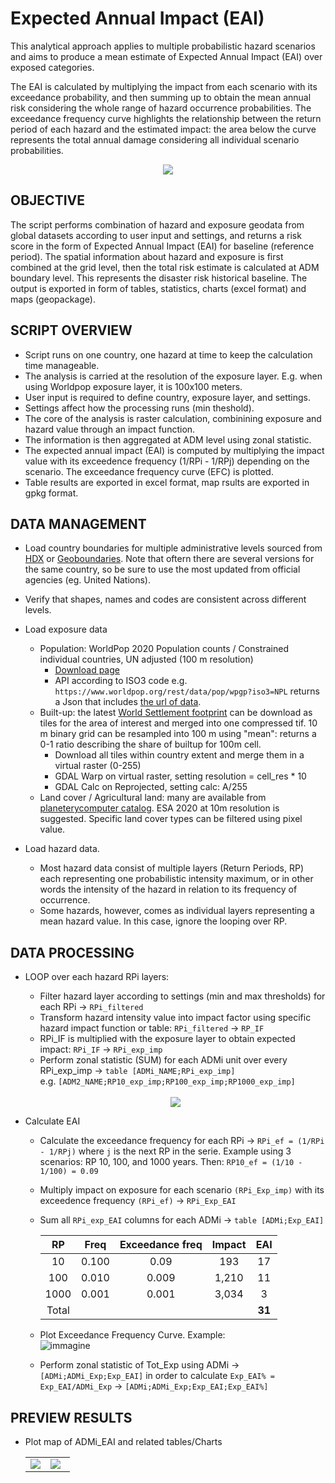 # Expected Annual Impact (EAI) 

This analytical approach applies to multiple probabilistic hazard scenarios and aims to produce a mean estimate of Expected Annual Impact (EAI) over exposed categories.

The EAI is calculated by multiplying the impact from each scenario with its exceedance probability, and then summing up to obtain the mean annual risk considering the whole range of hazard occurrence probabilities. The exceedance frequency curve highlights the relationship between the return period of each hazard and the estimated impact: the area below the curve represents the total annual damage considering all individual scenario probabilities.
<div align=center>
<img src="https://user-images.githubusercontent.com/44863827/201917310-9fc8b871-8351-4657-959e-d09c0b0e340c.png">
</div>

## OBJECTIVE

The script performs combination of hazard and exposure geodata from global datasets according to user input and settings, and returns a risk score in the form of Expected Annual Impact (EAI) for baseline (reference period). 
The spatial information about hazard and exposure is first combined at the grid level, then the total risk estimate is calculated at ADM boundary level. This represents the disaster risk historical baseline.
The output is exported in form of tables, statistics, charts (excel format) and maps (geopackage).

## SCRIPT OVERVIEW

- Script runs on one country, one hazard at time to keep the calculation time manageable.
- The analysis is carried at the resolution of the exposure layer. E.g. when using Worldpop exposure layer, it is 100x100 meters.
- User input is required to define country, exposure layer, and settings.
- Settings affect how the processing runs (min theshold).
- The core of the analysis is raster calculation, combinining exposure and hazard value through an impact function.
- The information is then aggregated at ADM level using zonal statistic.
- The expected annual impact (EAI) is computed by multiplying the impact value with its exceedence frequency (1/RPi - 1/RPj) depending on the scenario. The exceedance frequency curve (EFC) is plotted.
- Table results are exported in excel format, map rsults are exported in gpkg format.

## DATA MANAGEMENT

- Load country boundaries for multiple administrative levels sourced from [HDX](https://data.humdata.org/dataset) or [Geoboundaries](https://www.geoboundaries.org). Note that oftern there are several versions for the same country, so be sure to use the most updated from official agencies (eg. United Nations).

- Verify that shapes, names and codes are consistent across different levels.

- Load exposure data
  - Population: WorldPop 2020 Population counts / Constrained individual countries, UN adjusted (100 m resolution)
	-  [Download page](https://hub.worldpop.org/geodata/listing?id=79)
	-  API according to ISO3 code e.g. `https://www.worldpop.org/rest/data/pop/wpgp?iso3=NPL`
    	returns a Json that includes [the url of data](https://data.worldpop.org/GIS/Population/Global_2000_2020/2020/NPL/npl_ppp_2020.tif). 
  - Built-up: the latest [World Settlement footprint](https://download.geoservice.dlr.de/WSF2019/#details) can be download as tiles for the area of interest and merged into one compressed tif. 10 m binary grid can be resampled into 100 m using "mean": returns a 0-1 ratio describing the share of builtup for 100m cell.
  	- Download all tiles within country extent and merge them in a virtual raster (0-255)
  	- GDAL Warp on virtual raster, setting resolution = cell_res * 10
  	- GDAL Calc on Reprojected, setting calc: A/255
  - Land cover / Agricultural land: many are available from [planeterycomputer catalog](https://planetarycomputer.microsoft.com/catalog#Land%20use/Land%20cover). ESA 2020 at 10m resolution is suggested. Specific land cover types can be filtered using pixel value.

- Load hazard data.
	- Most hazard data consist of multiple layers (Return Periods, RP) each representing one probabilistic intensity maximum, or in other words the intensity of the hazard in relation to its frequency of occurrence.
	- Some hazards, however, comes as individual layers representing a mean hazard value. In this case, ignore the looping over RP.

## DATA PROCESSING

- LOOP over each hazard RPi layers:
  - Filter hazard layer according to settings (min and max thresholds) for each RPi -> `RPi_filtered`
  - Transform hazard intensity value into impact factor using specific hazard impact function or table: `RPi_filtered` -> `RP_IF`
  - RPi_IF is multiplied with the exposure layer to obtain expected impact: `RPi_IF` -> `RPi_exp_imp`
  - Perform zonal statistic (SUM) for each ADMi unit over every RPi_exp_imp -> `table [ADMi_NAME;RPi_exp_imp]`
    <br> e.g. `[ADM2_NAME;RP10_exp_imp;RP100_exp_imp;RP1000_exp_imp]`<br><br>

  <div align=center>
  <img src="https://user-images.githubusercontent.com/44863827/201050148-5aa6ad10-44b2-480f-9bef-51c3703d0e33.png">
  </div>

- Calculate EAI
  - Calculate the exceedance frequency for each RPi -> `RPi_ef = (1/RPi - 1/RPj)` where `j` is the next RP in the serie.
    Example using 3 scenarios: RP 10, 100, and 1000 years. Then: `RP10_ef = (1/10 - 1/100) = 0.09`
  - Multiply impact on exposure for each scenario `(RPi_Exp_imp)` with its exceedence frequency `(RPi_ef)` -> `RPi_Exp_EAI`
  - Sum all `RPi_exp_EAI` columns for each ADMi -> `table [ADMi;Exp_EAI]`

	| RP | Freq | Exceedance freq | Impact | EAI |
	|:---:|:---:|:---:|:---:|:---:|
	| 10 | 0.100 | 0.09 | 193 | 17 |
	| 100 | 0.010 | 0.009 | 1,210 | 11 |
	| 1000 | 0.001 | 0.001 | 3,034 | 3 |
	| Total |   |   |   | **31** |
  
  - Plot Exceedance Frequency Curve. Example:<br>
    ![immagine](https://user-images.githubusercontent.com/44863827/201049813-008d5fbc-3195-4289-ba18-34a126fe434e.png)
  - Perform zonal statistic of Tot_Exp using ADMi -> `[ADMi;ADMi_Exp;Exp_EAI]` in order to calculate `Exp_EAI% = Exp_EAI/ADMi_Exp` -> `[ADMi;ADMi_Exp;Exp_EAI;Exp_EAI%]`

## PREVIEW RESULTS
- Plot map of ADMi_EAI and related tables/Charts

  <div align=center>
  <table><tr><td width="45%"><img src="https://user-images.githubusercontent.com/44863827/201054765-5a1ce2c9-0bde-4e98-80ce-ee30ccefc4e2.png"></td>
	  <td><img src="https://user-images.githubusercontent.com/44863827/201055152-28482f07-7215-4b09-b3c2-397381d516af.png"></td></tr></table>
  </div>